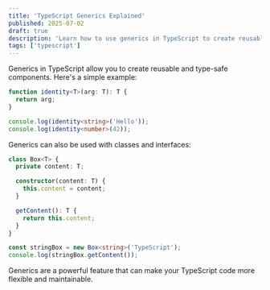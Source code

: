 ```yaml
---
title: 'TypeScript Generics Explained'
published: 2025-07-02
draft: true
description: 'Learn how to use generics in TypeScript to create reusable and type-safe code.'
tags: ['typescript']
---
```


Generics in TypeScript allow you to create reusable and type-safe components. Here's a simple example:

```typescript
function identity<T>(arg: T): T {
  return arg;
}

console.log(identity<string>('Hello'));
console.log(identity<number>(42));
```

Generics can also be used with classes and interfaces:

```typescript
class Box<T> {
  private content: T;

  constructor(content: T) {
    this.content = content;
  }

  getContent(): T {
    return this.content;
  }
}

const stringBox = new Box<string>('TypeScript');
console.log(stringBox.getContent());
```

Generics are a powerful feature that can make your TypeScript code more flexible and maintainable.
